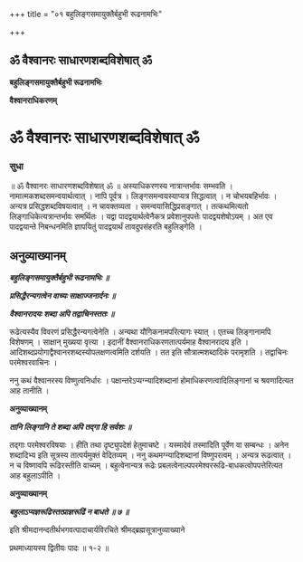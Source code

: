 +++
title = "०१ बहुलिङ्गसमायुक्तैर्बहुभी रूढनामभिः"

+++


## ॐ वैश्वानरः साधारणशब्दविशेषात् ॐ

**बहुलिङ्गसमायुक्तैर्बहुभी रूढनामभिः**

**वैश्वानराधिकरणम्**

# ॐ वैश्वानरः साधारणशब्दविशेषात् ॐ

### **सुधा**

॥ ॐ वैश्वानरः साधारणशब्दविशेषात् ॐ ॥ अस्याधिकरणस्य नात्रान्तर्भावः सम्भवति । नामात्मकशब्दसमन्वयार्थत्वात् । नापि पूर्वत्र । लिङ्गसमन्वयस्याप्यत्र सिद्धत्वात् । न चोभयबहिर्भावः । अन्यत्र प्रसिद्धशब्दविषयत्वात् । न चावक्तव्यता । समन्वयासिद्धिप्रसङ्गात् । तत्कथमित्यतो लिङ्गाधिकेत्यत्रान्तर्भावः समर्थितः । यद्वा पादद्वयार्थत्वेनैकत्र प्रवेशानुपपत्तेः पादद्वयशेषोऽयम् । अत एव पादद्वयान्ते निबन्धनमिति ज्ञापयितुं पादद्वयार्थं तावदुपसंहरति बहुलिङ्गेति ।

## **अनुव्याख्यानम्**

***बहुलिङ्गसमायुक्तैर्बहुभी रूढनामभिः ॥***

***प्रसिद्धैरन्यगत्वेन वाच्यः साक्षाज्जनार्दनः ॥***

***वैश्वानरादयः शब्दा अपि तद्वाचिनस्ततः ॥***

रूढेत्यस्यैव विवरणं प्रसिद्धैरन्यगत्वेनेति । अन्यथा यौगिकनामपरित्यागः स्यात् । एतच्च लिङ्गानामपि विशेषणम् । साक्षान् मुख्यया वृत्त्या । इदानीं वैश्वानराधिकरणतात्पर्यमाह वैश्वानरादय इति । आदिशब्दप्रयोगाद्वैश्वानरशब्दस्योपलक्षणत्वमिति दर्शयति । तत इति सौत्रात्मशब्दादिकं परामृशति । तद्वाचिनः परमेश्वरवाचिनः ।

ननु कथं वैश्वानरस्य विष्णुत्वनिर्धारः । पक्षान्तरेऽप्यग्न्यादिशब्दानां होमाधिकरणत्वादिलिङ्गानां च श्रवणादित्यत आह तानीति ।

**अनुव्याख्यानम्**

***तानि लिङ्गानि ते शब्दा अपि तद्गा हि सर्वशः ॥***

तद्गाः परमेश्वरविषयाः । हीति तथा दृष्ट्युपदेशं हेतुमाचष्टे । यस्मादेवं तस्मादिति पूर्वेण वा सम्बन्धः । अनेन शब्दादिभ्य इति सूत्रस्य तात्पर्यमुक्तं वेदितव्यम् । ननु कथमग्न्यादिशब्दानां विष्णुपरत्वम् । अन्यत्र रूढत्वात् । न च विष्णावपि रूढिरस्तीति वाच्यम् । बहुत्वेनान्यत्र रूढेः प्रबलत्वेनाल्पपरमेश्वररूढि-बाधकत्वोपपत्तेरित्यत आह बहुलाऽपीति ।

**अनुव्याख्यानम्**

***बहुलाऽप्यज्ञरूढिस्तत्प्राज्ञरूढिं न बाधते ॥ ७ ॥***

इति श्रीमदानन्दतीर्थभगवत्पादाचार्यविरचिते श्रीमद्ब्रह्मसूत्रानुव्याख्याने

प्रथमाध्यायस्य द्वितीयः पादः ॥ १-२ ॥

